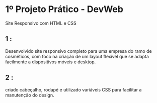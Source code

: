 # 1º Projeto Prático - DevWeb

 Site Responsivo com HTML e CSS

## 1 :
Desenvolvido  site responsivo completo para uma empresa do ramo de cosméticos, com foco na criação de um layout flexível que se adapta facilmente a dispositivos móveis e desktop. 
## 2 :
 criado cabeçalho, rodapé e utilizado variáveis CSS para facilitar a manutenção do design.
 
